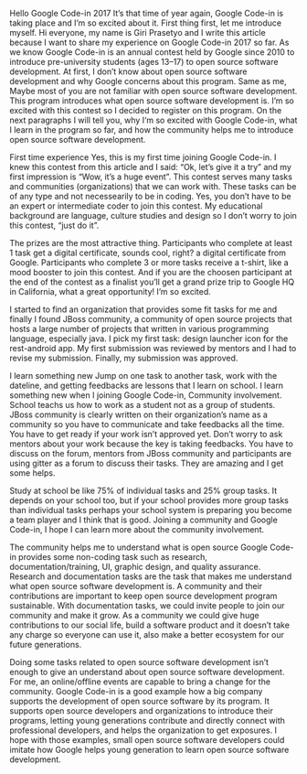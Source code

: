 Hello Google Code-in 2017
It’s that time of year again, Google Code-in is taking place and I’m so excited about it. First thing first, let me introduce myself. Hi everyone, my name is Giri Prasetyo and I write this article because I want to share my experience on Google Code-in 2017 so far. As we know Google Code-in is an annual contest held by Google since 2010 to introduce pre-university students (ages 13–17) to open source software development. At first, I don’t know about open source software development and why Google concerns about this program. Same as me, Maybe most of you are not familiar with open source software development. This program introduces what open source software development is. I’m so excited with this contest so I decided to register on this program. On the next paragraphs I will tell you, why I‘m so excited with Google Code-in, what I learn in the program so far, and how the community helps me to introduce open source software development.

First time experience
Yes, this is my first time joining Google Code-in. I knew this contest from this article and I said: “Ok, let’s give it a try” and my first impression is “Wow, it’s a huge event”. This contest serves many tasks and communities (organizations) that we can work with. These tasks can be of any type and not necessearily to be in coding. Yes, you don’t have to be an expert or intermediate coder to join this contest. My educational background are language, culture studies and design so I don’t worry to join this contest, “just do it”.

The prizes are the most attractive thing. Participants who complete at least 1 task get a digital certificate, sounds cool, right? a digital certificate from Google. Participants who complete 3 or more tasks receive a t-shirt, like a mood booster to join this contest. And if you are the choosen participant at the end of the contest as a finalist you’ll get a grand prize trip to Google HQ in California, what a great opportunity! I’m so excited.

I started to find an organization that provides some fit tasks for me and finally I found JBoss community, a community of open source projects that hosts a large number of projects that written in various programming language, especially java. I pick my first task: design launcher icon for the rest-android app. My first submission was reviewed by mentors and I had to revise my submission. Finally, my submission was approved.

I learn something new
Jump on one task to another task, work with the dateline, and getting feedbacks are lessons that I learn on school. I learn something new when I joining Google Code-in, Community involvement. School teachs us how to work as a student not as a group of students. JBoss community is clearly written on their organization’s name as a community so you have to communicate and take feedbacks all the time. You have to get ready if your work isn’t approved yet. Don’t worry to ask mentors about your work because the key is taking feedbacks. You have to discuss on the forum, mentors from JBoss community and participants are using gitter as a forum to discuss their tasks. They are amazing and I get some helps.

Study at school be like 75% of individual tasks and 25% group tasks. It depends on your school too, but if your school provides more group tasks than individual tasks perhaps your school system is preparing you become a team player and I think that is good. Joining a community and Google Code-in, I hope I can learn more about the community involvement.

The community helps me to understand what is open source
Google Code-in provides some non-coding task such as research, documentation/training, UI, graphic design, and quality assurance. Research and documentation tasks are the task that makes me understand what open source software development is. A community and their contributions are important to keep open source development program sustainable. With documentation tasks, we could invite people to join our community and make it grow. As a community we could give huge contributions to our social life, build a software product and it doesn’t take any charge so everyone can use it, also make a better ecosystem for our future generations.

Doing some tasks related to open source software development isn’t enough to give an understand about open source software development. For me, an online/offline events are capable to bring a change for the community. Google Code-in is a good example how a big company supports the development of open source software by its program. It supports open source developers and organizations to introduce their programs, letting young generations contribute and directly connect with professional developers, and helps the organization to get exposures. I hope with those examples, small open source software developers could imitate how Google helps young generation to learn open source software development.

